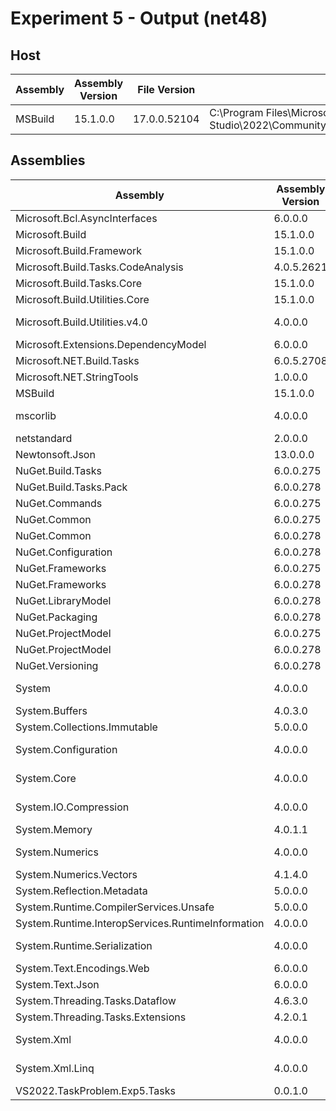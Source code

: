 # Experiment 5 - Output (net48)

## Host

Assembly | Assembly Version | File Version | Location
--- | --- | --- | ---
MSBuild | 15.1.0.0 | 17.0.0.52104 | C:\Program Files\Microsoft Visual Studio\2022\Community\MSBuild\Current\Bin\amd64\MSBuild.exe
## Assemblies

Assembly | Assembly Version | File Version | Location
--- | --- | --- | ---
Microsoft.Bcl.AsyncInterfaces | 6.0.0.0 | 6.0.21.52210 | C:\Program Files\dotnet\sdk\6.0.100\Sdks\Microsoft.NET.Sdk\tools\net472\Microsoft.Bcl.AsyncInterfaces.dll
Microsoft.Build | 15.1.0.0 | 17.0.0.52104 | C:\Program Files\Microsoft Visual Studio\2022\Community\MSBuild\Current\Bin\Microsoft.Build.dll
Microsoft.Build.Framework | 15.1.0.0 | 17.0.0.52104 | C:\Program Files\Microsoft Visual Studio\2022\Community\MSBuild\Current\Bin\Microsoft.Build.Framework.dll
Microsoft.Build.Tasks.CodeAnalysis | 4.0.5.2621 | 4.0.5.2621 | C:\Program Files\Microsoft Visual Studio\2022\Community\MSBuild\Current\Bin\Roslyn\Microsoft.Build.Tasks.CodeAnalysis.dll
Microsoft.Build.Tasks.Core | 15.1.0.0 | 17.0.0.52104 | C:\Program Files\Microsoft Visual Studio\2022\Community\MSBuild\Current\Bin\Microsoft.Build.Tasks.Core.dll
Microsoft.Build.Utilities.Core | 15.1.0.0 | 17.0.0.52104 | C:\Program Files\Microsoft Visual Studio\2022\Community\MSBuild\Current\Bin\Microsoft.Build.Utilities.Core.dll
Microsoft.Build.Utilities.v4.0 | 4.0.0.0 | 4.8.4084.0 built by: NET48REL1 | C:\WINDOWS\Microsoft.Net\assembly\GAC_MSIL\Microsoft.Build.Utilities.v4.0\v4.0_4.0.0.0__b03f5f7f11d50a3a\Microsoft.Build.Utilities.v4.0.dll
Microsoft.Extensions.DependencyModel | 6.0.0.0 | 6.0.21.52210 | C:\Program Files\dotnet\sdk\6.0.100\Sdks\Microsoft.NET.Sdk\tools\net472\Microsoft.Extensions.DependencyModel.dll
Microsoft.NET.Build.Tasks | 6.0.5.2708 | 6.0.5.2708 | C:\Program Files\dotnet\sdk\6.0.100\Sdks\Microsoft.NET.Sdk\tools\net472\Microsoft.NET.Build.Tasks.dll
Microsoft.NET.StringTools | 1.0.0.0 | 1.0.0.52104 | C:\Program Files\Microsoft Visual Studio\2022\Community\MSBuild\Current\Bin\amd64\Microsoft.NET.StringTools.dll
MSBuild | 15.1.0.0 | 17.0.0.52104 | C:\Program Files\Microsoft Visual Studio\2022\Community\MSBuild\Current\Bin\amd64\MSBuild.exe
mscorlib | 4.0.0.0 | 4.8.4420.0 built by: NET48REL1LAST_C | C:\Windows\Microsoft.NET\Framework64\v4.0.30319\mscorlib.dll
netstandard | 2.0.0.0 | 4.8.4084.0 | C:\WINDOWS\Microsoft.Net\assembly\GAC_MSIL\netstandard\v4.0_2.0.0.0__cc7b13ffcd2ddd51\netstandard.dll
Newtonsoft.Json | 13.0.0.0 | 13.0.1.25517 | C:\Program Files\dotnet\sdk\6.0.100\Sdks\Microsoft.NET.Sdk\tools\net472\Newtonsoft.Json.dll
NuGet.Build.Tasks | 6.0.0.275 | 6.0.0.275 | C:\Program Files\Microsoft Visual Studio\2022\Community\Common7\IDE\CommonExtensions\Microsoft\NuGet\NuGet.Build.Tasks.dll
NuGet.Build.Tasks.Pack | 6.0.0.278 | 6.0.0.278 | C:\Program Files\dotnet\sdk\6.0.100\Sdks\NuGet.Build.Tasks.Pack\Desktop\NuGet.Build.Tasks.Pack.dll
NuGet.Commands | 6.0.0.275 | 6.0.0.275 | C:\Program Files\Microsoft Visual Studio\2022\Community\Common7\IDE\CommonExtensions\Microsoft\NuGet\NuGet.Commands.dll
NuGet.Common | 6.0.0.275 | 6.0.0.275 | C:\Program Files\Microsoft Visual Studio\2022\Community\Common7\IDE\CommonExtensions\Microsoft\NuGet\NuGet.Common.dll
NuGet.Common | 6.0.0.278 | 6.0.0.278 | C:\Program Files\dotnet\sdk\6.0.100\Sdks\Microsoft.NET.Sdk\tools\net472\NuGet.Common.dll
NuGet.Configuration | 6.0.0.278 | 6.0.0.278 | C:\Program Files\dotnet\sdk\6.0.100\Sdks\Microsoft.NET.Sdk\tools\net472\NuGet.Configuration.dll
NuGet.Frameworks | 6.0.0.275 | 6.0.0.275 | C:\Program Files\Microsoft Visual Studio\2022\Community\Common7\IDE\CommonExtensions\Microsoft\NuGet\NuGet.Frameworks.dll
NuGet.Frameworks | 6.0.0.278 | 6.0.0.278 | C:\Program Files\dotnet\sdk\6.0.100\Sdks\Microsoft.NET.Sdk\tools\net472\NuGet.Frameworks.dll
NuGet.LibraryModel | 6.0.0.278 | 6.0.0.278 | C:\Program Files\dotnet\sdk\6.0.100\Sdks\Microsoft.NET.Sdk\tools\net472\NuGet.LibraryModel.dll
NuGet.Packaging | 6.0.0.278 | 6.0.0.278 | C:\Program Files\dotnet\sdk\6.0.100\Sdks\Microsoft.NET.Sdk\tools\net472\NuGet.Packaging.dll
NuGet.ProjectModel | 6.0.0.275 | 6.0.0.275 | C:\Program Files\Microsoft Visual Studio\2022\Community\Common7\IDE\CommonExtensions\Microsoft\NuGet\NuGet.ProjectModel.dll
NuGet.ProjectModel | 6.0.0.278 | 6.0.0.278 | C:\Program Files\dotnet\sdk\6.0.100\Sdks\Microsoft.NET.Sdk\tools\net472\NuGet.ProjectModel.dll
NuGet.Versioning | 6.0.0.278 | 6.0.0.278 | C:\Program Files\dotnet\sdk\6.0.100\Sdks\Microsoft.NET.Sdk\tools\net472\NuGet.Versioning.dll
System | 4.0.0.0 | 4.8.4360.0 built by: NET48REL1LAST_C | C:\WINDOWS\Microsoft.Net\assembly\GAC_MSIL\System\v4.0_4.0.0.0__b77a5c561934e089\System.dll
System.Buffers | 4.0.3.0 | 4.6.28619.01 | C:\Program Files\Microsoft Visual Studio\2022\Community\MSBuild\Current\Bin\amd64\System.Buffers.dll
System.Collections.Immutable | 5.0.0.0 | 5.0.20.51904 | C:\Program Files\Microsoft Visual Studio\2022\Community\MSBuild\Current\Bin\amd64\System.Collections.Immutable.dll
System.Configuration | 4.0.0.0 | 4.8.4190.0 built by: NET48REL1LAST_B | C:\WINDOWS\Microsoft.Net\assembly\GAC_MSIL\System.Configuration\v4.0_4.0.0.0__b03f5f7f11d50a3a\System.Configuration.dll
System.Core | 4.0.0.0 | 4.8.4390.0 built by: NET48REL1LAST_C | C:\WINDOWS\Microsoft.Net\assembly\GAC_MSIL\System.Core\v4.0_4.0.0.0__b77a5c561934e089\System.Core.dll
System.IO.Compression | 4.0.0.0 | 4.8.4084.0 built by: NET48REL1 | C:\WINDOWS\Microsoft.Net\assembly\GAC_MSIL\System.IO.Compression\v4.0_4.0.0.0__b77a5c561934e089\System.IO.Compression.dll
System.Memory | 4.0.1.1 | 4.6.28619.01 | C:\Program Files\Microsoft Visual Studio\2022\Community\MSBuild\Current\Bin\amd64\System.Memory.dll
System.Numerics | 4.0.0.0 | 4.8.4084.0 built by: NET48REL1 | C:\WINDOWS\Microsoft.Net\assembly\GAC_MSIL\System.Numerics\v4.0_4.0.0.0__b77a5c561934e089\System.Numerics.dll
System.Numerics.Vectors | 4.1.4.0 | 4.6.26515.06 | C:\Program Files\Microsoft Visual Studio\2022\Community\MSBuild\Current\Bin\amd64\System.Numerics.Vectors.dll
System.Reflection.Metadata | 5.0.0.0 | 5.0.20.51904 | C:\Program Files\dotnet\sdk\6.0.100\Sdks\Microsoft.NET.Sdk\tools\net472\System.Reflection.Metadata.dll
System.Runtime.CompilerServices.Unsafe | 5.0.0.0 | 5.0.20.51904 | C:\Program Files\Microsoft Visual Studio\2022\Community\MSBuild\Current\Bin\amd64\System.Runtime.CompilerServices.Unsafe.dll
System.Runtime.InteropServices.RuntimeInformation | 4.0.0.0 | 4.8.4084.0 | C:\WINDOWS\Microsoft.Net\assembly\GAC_MSIL\System.Runtime.InteropServices.RuntimeInformation\v4.0_4.0.0.0__b03f5f7f11d50a3a\System.Runtime.InteropServices.RuntimeInformation.dll
System.Runtime.Serialization | 4.0.0.0 | 4.8.4250.0 built by: NET48REL1LAST_C | C:\WINDOWS\Microsoft.Net\assembly\GAC_MSIL\System.Runtime.Serialization\v4.0_4.0.0.0__b77a5c561934e089\System.Runtime.Serialization.dll
System.Text.Encodings.Web | 6.0.0.0 | 6.0.21.52210 | C:\Program Files\dotnet\sdk\6.0.100\Sdks\Microsoft.NET.Sdk\tools\net472\System.Text.Encodings.Web.dll
System.Text.Json | 6.0.0.0 | 6.0.21.52210 | C:\Program Files\dotnet\sdk\6.0.100\Sdks\Microsoft.NET.Sdk\tools\net472\System.Text.Json.dll
System.Threading.Tasks.Dataflow | 4.6.3.0 | 4.6.26515.06 | C:\Program Files\Microsoft Visual Studio\2022\Community\MSBuild\Current\Bin\amd64\System.Threading.Tasks.Dataflow.dll
System.Threading.Tasks.Extensions | 4.2.0.1 | 4.6.28619.01 | C:\Program Files\Microsoft Visual Studio\2022\Community\MSBuild\Current\Bin\amd64\System.Threading.Tasks.Extensions.dll
System.Xml | 4.0.0.0 | 4.8.4084.0 built by: NET48REL1 | C:\WINDOWS\Microsoft.Net\assembly\GAC_MSIL\System.Xml\v4.0_4.0.0.0__b77a5c561934e089\System.Xml.dll
System.Xml.Linq | 4.0.0.0 | 4.8.4084.0 built by: NET48REL1 | C:\WINDOWS\Microsoft.Net\assembly\GAC_MSIL\System.Xml.Linq\v4.0_4.0.0.0__b77a5c561934e089\System.Xml.Linq.dll
VS2022.TaskProblem.Exp5.Tasks | 0.0.1.0 | 0.0.1.0 | C:\source\vs2022-task-problem\repository\VS2022.TaskProblem.Exp5.Tasks\0.0.1\lib\net48\VS2022.TaskProblem.Exp5.Tasks.dll
